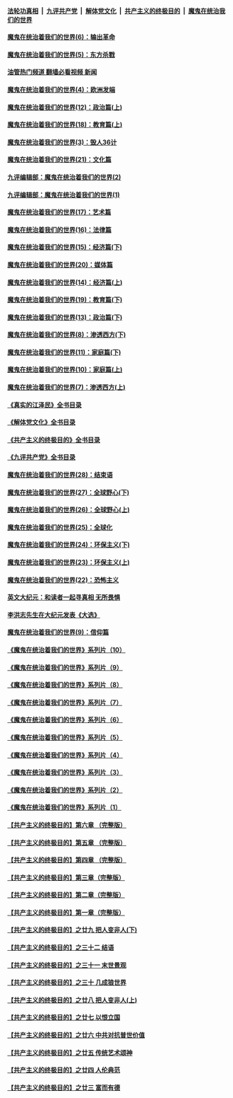 ####  [法轮功真相](../../../../basic/blob/master/README.md?t=10100531) &nbsp;|&nbsp; [九评共产党](../../../../9ping.md/blob/master/README.md?t=10100531) &nbsp;|&nbsp; [解体党文化](../../../../jtdwh.md/blob/master/README.md?t=10100531)  &nbsp;|&nbsp; [共产主义的终极目的](../../../../gczydzjmd.md/blob/master/README.md?t=10100531) &nbsp;|&nbsp; [魔鬼在统治我们的世界](../../../../mgztzwmdsj.md/blob/master/README.md?t=10100531) 

#### [魔鬼在统治着我们的世界(6)：输出革命](../pages/nsc422/n10421536.md?t=10100531) 

#### [魔鬼在统治着我们的世界(5)：东方杀戮](../pages/nsc422/n10417707.md?t=10100531) 

#### [油管热门频道 翻墙必看视频 新闻](http://209.250.226.216:81/youtube.html?10100531)

#### [魔鬼在统治着我们的世界(4)：欧洲发端](../pages/nsc422/n10414890.md?t=10100531) 

#### [魔鬼在统治着我们的世界(12)：政治篇(上)](../pages/nsc422/n10444576.md?t=10100531) 

#### [魔鬼在统治着我们的世界(18)：教育篇(上)](../pages/nsc422/n10526970.md?t=10100531) 

#### [魔鬼在统治着我们的世界(3)：毁人36计](../pages/nsc422/n10411583.md?t=10100531) 

#### [魔鬼在统治着我们的世界(21)：文化篇](../pages/nsc422/n10597706.md?t=10100531) 

#### [九评编辑部：魔鬼在统治着我们的世界(2)](../pages/nsc422/n10410036.md?t=10100531) 

#### [九评编辑部：魔鬼在统治着我们的世界(1)](../pages/nsc422/n10406825.md?t=10100531) 

#### [魔鬼在统治着我们的世界(17)：艺术篇](../pages/nsc422/n10499093.md?t=10100531) 

#### [魔鬼在统治着我们的世界(16)：法律篇](../pages/nsc422/n10485969.md?t=10100531) 

#### [魔鬼在统治着我们的世界(15)：经济篇(下)](../pages/nsc422/n10469975.md?t=10100531) 

#### [魔鬼在统治着我们的世界(20)：媒体篇](../pages/nsc422/n10586579.md?t=10100531) 

#### [魔鬼在统治着我们的世界(14)：经济篇(上)](../pages/nsc422/n10457370.md?t=10100531) 

#### [魔鬼在统治着我们的世界(19)：教育篇(下)](../pages/nsc422/n10564808.md?t=10100531) 

#### [魔鬼在统治着我们的世界(13)：政治篇(下)](../pages/nsc422/n10448270.md?t=10100531) 

#### [魔鬼在统治着我们的世界(8)：渗透西方(下)](../pages/nsc422/n10429603.md?t=10100531) 

#### [魔鬼在统治着我们的世界(11)：家庭篇(下)](../pages/nsc422/n10440961.md?t=10100531) 

#### [魔鬼在统治着我们的世界(10)：家庭篇(上)](../pages/nsc422/n10435448.md?t=10100531) 

#### [魔鬼在统治着我们的世界(7)：渗透西方(上)](../pages/nsc422/n10426013.md?t=10100531) 

#### [《真实的江泽民》全书目录](../pages/nsc422/n13721399.md?t=10100531) 

#### [《解体党文化》全书目录](../pages/nsc422/n13721157.md?t=10100531) 

#### [《共产主义的终极目的》全书目录](../pages/nsc422/n13721048.md?t=10100531) 

#### [《九评共产党》全书目录](../pages/nsc422/n13708085.md?t=10100531) 

#### [魔鬼在统治着我们的世界(28)：结束语](../pages/nsc422/n10936246.md?t=10100531) 

#### [魔鬼在统治着我们的世界(27)：全球野心(下)](../pages/nsc422/n10928319.md?t=10100531) 

#### [魔鬼在统治着我们的世界(26)：全球野心(上)](../pages/nsc422/n10900318.md?t=10100531) 

#### [魔鬼在统治着我们的世界(25)：全球化](../pages/nsc422/n10788205.md?t=10100531) 

#### [魔鬼在统治着我们的世界(24)：环保主义(下)](../pages/nsc422/n10695307.md?t=10100531) 

#### [魔鬼在统治着我们的世界(23)：环保主义(上)](../pages/nsc422/n10688613.md?t=10100531) 

#### [魔鬼在统治着我们的世界(22)：恐怖主义](../pages/nsc422/n10614727.md?t=10100531) 

#### [英文大纪元：和读者一起寻真相 无所畏惧](../pages/nsc422/n12542027.md?t=10100531) 

#### [李洪志先生在大纪元发表《大选》](../pages/nsc422/n12534746.md?t=10100531) 

#### [魔鬼在统治着我们的世界(9)：信仰篇](../pages/nsc422/n10432159.md?t=10100531) 

#### [《魔鬼在统治着我们的世界》系列片（10）](../pages/nsc422/n12292670.md?t=10100531) 

#### [《魔鬼在统治着我们的世界》系列片（9）](../pages/nsc422/n12290859.md?t=10100531) 

#### [《魔鬼在统治着我们的世界》系列片（8）](../pages/nsc422/n12287445.md?t=10100531) 

#### [《魔鬼在统治着我们的世界》系列片（7）](../pages/nsc422/n12283425.md?t=10100531) 

#### [《魔鬼在统治着我们的世界》系列片（6）](../pages/nsc422/n12282314.md?t=10100531) 

#### [《魔鬼在统治着我们的世界》系列片（5）](../pages/nsc422/n12281419.md?t=10100531) 

#### [《魔鬼在统治着我们的世界》系列片（4）](../pages/nsc422/n12274024.md?t=10100531) 

#### [《魔鬼在统治着我们的世界》系列片（3）](../pages/nsc422/n12271322.md?t=10100531) 

#### [《魔鬼在统治着我们的世界》系列片（2）](../pages/nsc422/n12269049.md?t=10100531) 

#### [《魔鬼在统治着我们的世界》系列片（1）](../pages/nsc422/n12267575.md?t=10100531) 

#### [【共产主义的终极目的】第六章 （完整版）](../pages/nsc422/n11428913.md?t=10100531) 

#### [【共产主义的终极目的】第五章 （完整版）](../pages/nsc422/n11428912.md?t=10100531) 

#### [【共产主义的终极目的】第四章 （完整版）](../pages/nsc422/n11428907.md?t=10100531) 

#### [【共产主义的终极目的】第三章（完整版）](../pages/nsc422/n11428848.md?t=10100531) 

#### [【共产主义的终极目的】第二章（完整版）](../pages/nsc422/n11428831.md?t=10100531) 

#### [【共产主义的终极目的】第一章（完整版）](../pages/nsc422/n11417651.md?t=10100531) 

#### [【共产主义的终极目的】之廿九 把人变非人(下)](../pages/nsc422/n11344140.md?t=10100531) 

#### [【共产主义的终极目的】之三十二 结语](../pages/nsc422/n11360535.md?t=10100531) 

#### [【共产主义的终极目的】之三十一 末世景观](../pages/nsc422/n11351129.md?t=10100531) 

#### [【共产主义的终极目的】之三十 几成狼世界](../pages/nsc422/n11348280.md?t=10100531) 

#### [【共产主义的终极目的】之廿八 把人变非人(上)](../pages/nsc422/n11340492.md?t=10100531) 

#### [【共产主义的终极目的】之廿七 以恨立国](../pages/nsc422/n11336944.md?t=10100531) 

#### [【共产主义的终极目的】之廿六 中共对抗普世价值](../pages/nsc422/n11324785.md?t=10100531) 

#### [【共产主义的终极目的】之廿五 传统艺术颂神](../pages/nsc422/n11296396.md?t=10100531) 

#### [【共产主义的终极目的】之廿四 人伦典范](../pages/nsc422/n11296397.md?t=10100531) 

#### [【共产主义的终极目的】之廿三 富而有德](../pages/nsc422/n11283598.md?t=10100531) 

<img src='http://gfw-breaker.win/goodnews/indexes/nsc422.md' width='0px' height='0px'/>

